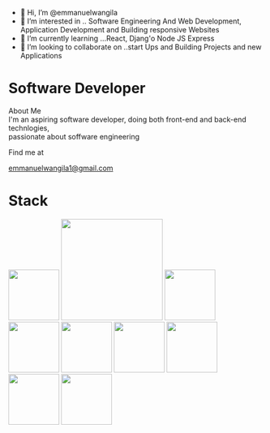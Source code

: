 - 👋 Hi, I’m @emmanuelwangila
- 👀 I’m interested in .. Software Engineering
And Web Development, Application Development and 
Building responsive Websites 
- 🌱 I’m currently learning ...React, Djang'o
Node JS Express 
- 💞️ I’m looking to collaborate on ..start Ups and Building
Projects and new Applications 


<!---
emmanuelwangila/emmanuelwangila is a ✨ special ✨ repository because its `README.md` (this file) appears on your GitHub profile.
You can click the Preview link to take a look at your changes.
--->
<h1 class="color-blue font-bold"> Software Developer </h1>
<div>About Me</div>
<div> I'm an aspiring software developer, doing both front-end
and back-end technlogies,</br> passionate about soffware engineering</div>
<p>Find me at </p> <a href="https:/emmanuelwangila1@gmail.com">emmanuelwangila1@gmail.com</a> 


<html>
<head></head>
            <h1>Stack</h1>
<body>
<img src="https://cdn.jsdelivr.net/gh/devicons/devicon/icons/bash/bash-original.svg" width="100" height="100" /> <img src="https://cdn.jsdelivr.net/gh/devicons/devicon/icons/django/django-plain-wordmark.svg" width="200" height="200" />



<img src="https://cdn.jsdelivr.net/gh/devicons/devicon/icons/css3/css3-original.svg" width="100" height="100"/>

<img src="https://cdn.jsdelivr.net/gh/devicons/devicon/icons/digitalocean/digitalocean-original-wordmark.svg" width="100" height="100"/>

<img src="https://cdn.jsdelivr.net/gh/devicons/devicon/icons/express/express-original-wordmark.svg" width="100"  height="100"/>

<img src="https://cdn.jsdelivr.net/gh/devicons/devicon/icons/git/git-original-wordmark.svg" width="100" height="100"/>

<img src="https://cdn.jsdelivr.net/gh/devicons/devicon/icons/github/github-original-wordmark.svg" width="100" height="100" />

<img src="https://cdn.jsdelivr.net/gh/devicons/devicon/icons/nextjs/nextjs-original-wordmark.svg" width="100" height="100" />

<img src="https://cdn.jsdelivr.net/gh/devicons/devicon/icons/react/react-original.svg" width="100" height="100" />



</body>
</html>

            
          
            
          







